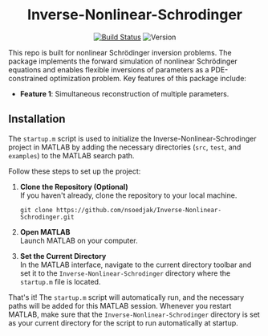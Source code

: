 <div align="center">

# Inverse-Nonlinear-Schrodinger
</div>

<div align="center">

[![Build Status](https://travis-ci.com/your/Inverse-Nonlinear-Schrodinger.svg?branch=master)](https://travis-ci.com/your/Inverse-Nonlinear-Schrodinger)
![Version](https://img.shields.io/badge/version-0.1.0-blue)

</div>




This repo is built for nonlinear Schrödinger inversion problems. The package implements the forward simulation of nonlinear Schrödinger equations and enables flexible inversions of parameters as a PDE-constrained optimization problem. Key features of this package include:

- **Feature 1**: Simultaneous reconstruction of multiple parameters.


## Installation



The `startup.m` script is used to initialize the Inverse-Nonlinear-Schrodinger project in MATLAB by adding the necessary directories (`src`, `test`, and `examples`) to the MATLAB search path.

Follow these steps to set up the project:

1. **Clone the Repository (Optional)**  
    If you haven't already, clone the repository to your local machine.
    ```
    git clone https://github.com/nsoedjak/Inverse-Nonlinear-Schrodinger.git
    ```

2. **Open MATLAB**  
    Launch MATLAB on your computer.

3. **Set the Current Directory**  
    In the MATLAB interface, navigate to the current directory toolbar and set it to the `Inverse-Nonlinear-Schrodinger` directory where the `startup.m` file is located. 

That's it! The `startup.m` script will automatically run, and the necessary paths will be added for this MATLAB session. Whenever you restart MATLAB, make sure that the `Inverse-Nonlinear-Schrodinger` directory is set as your current directory for the script to run automatically at startup.
